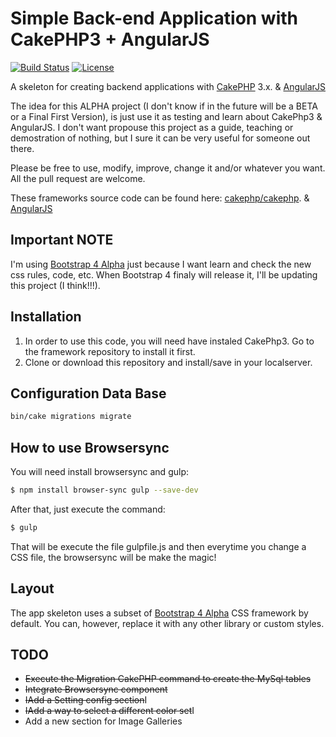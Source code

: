 # Simple Back-end Application with CakePHP3 + AngularJS

[![Build Status](https://img.shields.io/travis/cakephp/app/master.svg?style=flat-square)](https://travis-ci.org/cakephp/app)
[![License](https://img.shields.io/packagist/l/cakephp/app.svg?style=flat-square)](https://packagist.org/packages/cakephp/app)

A skeleton for creating backend applications with [CakePHP](http://cakephp.org) 3.x. & [AngularJS](https://angularjs.org/)

The idea for this ALPHA project (I don't know if in the future will be a BETA or a Final First Version), is just use it as testing and learn about CakePhp3 & AngularJS.
I don't want propouse this project as a guide, teaching or demostration of nothing, but I sure it can be very useful for someone out there.

Please be free to use, modify, improve, change it and/or whatever you want. All the pull request are welcome.

These frameworks source code can be found here: [cakephp/cakephp](https://github.com/cakephp/cakephp). & [AngularJS](https://github.com/angular/angular.js)

## Important NOTE

I'm using [Bootstrap 4 Alpha](https://github.com/twbs/bootstrap) just because I want learn and check the new css rules, code, etc. When Bootstrap 4 finaly will release it, I'll be updating this project (I think!!!).


## Installation

1. In order to use this code, you will need have instaled CakePhp3. Go to the framework repository to install it first.
2. Clone or download this repository and install/save in your localserver.

## Configuration Data Base

```bash
bin/cake migrations migrate
```
## How to use Browsersync

You will need install browsersync and gulp: 

```bash
$ npm install browser-sync gulp --save-dev
```
After that, just execute the command:

```bash
$ gulp
```

That will be execute the file gulpfile.js and then everytime you change a CSS file, the browsersync will be make the magic!

## Layout

The app skeleton uses a subset of [Bootstrap 4 Alpha](https://github.com/twbs/bootstrap) CSS
framework by default. You can, however, replace it with any other library or
custom styles.

## TODO
* ~~Execute the Migration CakePHP command to create the MySql tables~~
* ~~Integrate Browsersync component~~
* ~~IAdd a Setting config section~~I
* ~~IAdd a way to select a different color set~~I
* Add a new section for Image Galleries
